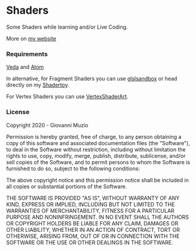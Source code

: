 # Shaders

Some Shaders while learning and/or Live Coding.

More on [my website](https://kesson.io)

### Requirements

[Veda](https://veda.gl/) and [Atom](https://atom.io/)

In alternative, for Fragment Shaders you can use [glslsandbox](http://glslsandbox.com/) or head directly on my [Shadertoy](https://www.shadertoy.com/user/kesson).

For Vertex Shaders you can use [VertexShaderArt](https://www.vertexshaderart.com/).

### License

Copyright 2020 - Giovanni Muzio

Permission is hereby granted, free of charge, to any person obtaining a copy of this software and associated documentation files (the "Software"), to deal in the Software without restriction, including without limitation the rights to use, copy, modify, merge, publish, distribute, sublicense, and/or sell copies of the Software, and to permit persons to whom the Software is furnished to do so, subject to the following conditions:

The above copyright notice and this permission notice shall be included in all copies or substantial portions of the Software.

THE SOFTWARE IS PROVIDED "AS IS", WITHOUT WARRANTY OF ANY KIND, EXPRESS OR IMPLIED, INCLUDING BUT NOT LIMITED TO THE WARRANTIES OF MERCHANTABILITY, FITNESS FOR A PARTICULAR PURPOSE AND NONINFRINGEMENT. IN NO EVENT SHALL THE AUTHORS OR COPYRIGHT HOLDERS BE LIABLE FOR ANY CLAIM, DAMAGES OR OTHER LIABILITY, WHETHER IN AN ACTION OF CONTRACT, TORT OR OTHERWISE, ARISING FROM, OUT OF OR IN CONNECTION WITH THE SOFTWARE OR THE USE OR OTHER DEALINGS IN THE SOFTWARE.

